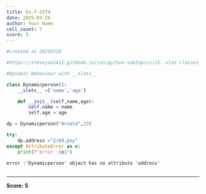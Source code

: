 ```yaml
---
title: Ex-7-3374
date: 2025-03-26
author: Your Name
cell_count: 7
score: 5
---
```


```python
#created at 20250318
```


```python
#https://stevejoe1412.gitbook.io/ssn/python-subtopics/15.-slot-classes
```


```python
#Dynamic Behaviour with __slots__
```


```python
class Dynamicperson():
    __slots__ =['name','age']

    def __init__(self,name,age):
        self.name = name
        self.age = age
```


```python
dp = Dynamicperson("Arnald",23)
```


```python
try:
    dp.address ="2/69,poy"
except AttributeError as e:
    print(f"error :{e}")
```

    error :'Dynamicperson' object has no attribute 'address'



```python

```


---
**Score: 5**